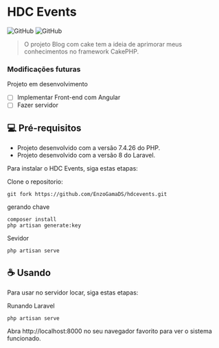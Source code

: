 # HDC Events

![GitHub](https://img.shields.io/badge/CakePHP-20232A?style=for-the-badge&logo=php&logoColor=61DAFB)
![GitHub](https://img.shields.io/badge/Laravel-20232A?style=for-the-badge&logo=laravel&logoColor=red)

> O projeto Blog com cake tem a ideia de aprimorar meus conhecimentos no framework CakePHP.

### Modificações futuras 

Projeto em desenvolvimento

- [ ] Implementar Front-end com Angular
- [ ] Fazer servidor

## 💻 Pré-requisitos

 * Projeto desenvolvido com a versão 7.4.26 do PHP.
 * Projeto desenvolvido com a versão 8 do Laravel.

Para instalar o HDC Events, siga estas etapas:

Clone o repositorio:
```
git fork https://github.com/EnzoGamaDS/hdcevents.git
```
gerando chave
```
composer install
php artisan generate:key
````

Sevidor
```
php artisan serve
````
 
 ## ☕ Usando <HDCEvents>

Para usar <HDCEvents> no servidor locar, siga estas etapas:

Runando Laravel
```
php artisan serve
````
 
 Abra http://localhost:8000 no seu navegador favorito para ver o sistema funcionado.
